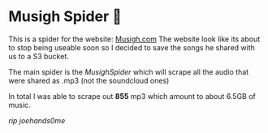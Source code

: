 # Musigh Spider 🎵
This is a spider for the website: [Musigh.com](http://www.musigh.com)
The website look like its about to stop being useable soon so I decided to save the songs he shared with us to a S3 bucket.

The main spider is the *MusighSpider* which will scrape all the audio that were shared as .mp3 (not the soundcloud ones)

In total I was able to scrape out **855** mp3 which amount to about 6.5GB of music.

_rip joehands0me_
